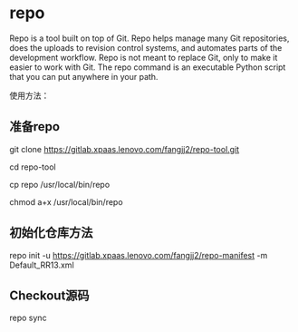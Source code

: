 # repo

Repo is a tool built on top of Git.  Repo helps manage many Git repositories,
does the uploads to revision control systems, and automates parts of the
development workflow.  Repo is not meant to replace Git, only to make it
easier to work with Git.  The repo command is an executable Python script
that you can put anywhere in your path.

使用方法：

## 准备repo

git clone https://gitlab.xpaas.lenovo.com/fangjj2/repo-tool.git

cd repo-tool

cp repo /usr/local/bin/repo

chmod a+x /usr/local/bin/repo

## 初始化仓库方法
repo init -u https://gitlab.xpaas.lenovo.com/fangjj2/repo-manifest -m Default_RR13.xml

## Checkout源码
repo sync
